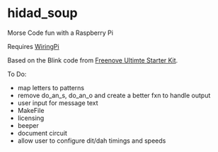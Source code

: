 # hidad_soup
Morse Code fun with a Raspberry Pi


Requires [WiringPi](https://github.com/WiringPi/WiringPi)

Based on the Blink code from [Freenove Ultimte Starter Kit](https://github.com/Freenove/Freenove_Ultimate_Starter_Kit_for_Raspberry_Pi). 

To Do:
* map letters to patterns
* remove do_an_s, do_an_o and create a better fxn to handle output
* user input for message text
* MakeFile
* licensing
* beeper
* document circuit
* allow user to configure dit/dah timings and speeds
